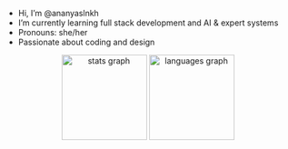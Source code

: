 - Hi, I’m @ananyaslnkh
- I’m currently learning full stack development and AI & expert systems
- Pronouns: she/her
- Passionate about coding and design
  
<div align="center">
  <img src="https://github-readme-stats.vercel.app/api?username=ananyaslnkh&hide_title=false&hide_rank=false&show_icons=true&include_all_commits=true&count_private=true&disable_animations=false&theme=dracula&locale=en&hide_border=false&order=1" height="150" alt="stats graph"  />
  <img src="https://github-readme-stats.vercel.app/api/top-langs?username=ananyaslnkh&locale=en&hide_title=false&layout=compact&card_width=320&langs_count=5&theme=dracula&hide_border=false&order=2" height="150" alt="languages graph"  />
</div>

###

<div align="left">
</div>

<!---
ananyaslnkh/ananyaslnkh is a ✨ special ✨ repository because its `README.md` (this file) appears on your GitHub profile.
You can click the Preview link to take a look at your changes.
--->
